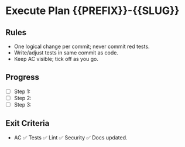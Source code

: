 # Execute Plan {{PREFIX}}-{{SLUG}}

## Rules
- One logical change per commit; never commit red tests.
- Write/adjust tests in same commit as code.
- Keep AC visible; tick off as you go.

## Progress
- [ ] Step 1:
- [ ] Step 2:
- [ ] Step 3:

## Exit Criteria
- AC ✅  Tests ✅  Lint ✅  Security ✅  Docs updated.
